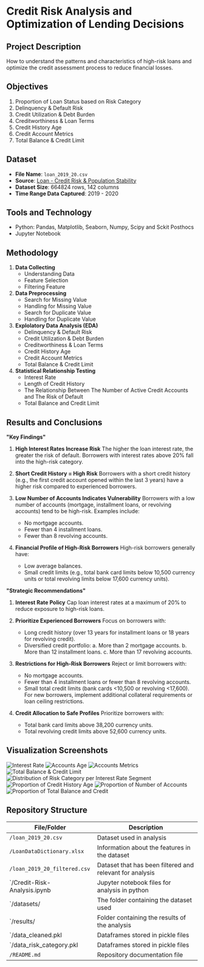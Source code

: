 # Credit Risk Analysis and Optimization of Lending Decisions

## Project Description
How to understand the patterns and characteristics of high-risk loans and optimize the credit assessment process to reduce financial losses.

## Objectives
1. Proportion of Loan Status based on Risk Category
2. Delinquency & Default Risk
3. Credit Utilization & Debt Burden
4. Creditworthiness & Loan Terms
5. Credit History Age
6. Credit Account Metrics
7. Total Balance & Credit Limit


## Dataset
- **File Name**: `loan_2019_20.csv`
- **Source**: [Loan - Credit Risk & Population Stability](https://www.kaggle.com/datasets/beatafaron/loan-credit-risk-and-population-stability)
- **Dataset Size**: 664824 rows, 142 columns
- **Time Range Data Captured**: 2019 - 2020

## Tools and Technology
- Python: Pandas, Matplotlib, Seaborn, Numpy, Scipy and Sckit Posthocs
- Jupyter Notebook

## Methodology
1. **Data Collecting**
   - Understanding Data
   - Feature Selection
   - Filtering Feature
2. **Data Preprocessing**
   - Search for Missing Value
   - Handling for Missing Value
   - Search for Duplicate Value
   - Handling for Duplicate Value
3. **Explolatory Data Analysis (EDA)**
   - Delinquency & Default Risk
   - Credit Utilization & Debt Burden
   - Creditworthiness & Loan Terms
   - Credit History Age
   - Credit Account Metrics
   - Total Balance & Credit Limit
4. **Statistical Relationship Testing**
   - Interest Rate
   - Length of Credit History
   - The Relationship Between The Number of Active Credit Accounts and The Risk of Default
   - Total Balance and Credit Limit

## Results and Conclusions
**"Key Findings"**

1. **High Interest Rates Increase Risk**
   The higher the loan interest rate, the greater the risk of default. Borrowers with interest rates above 20% fall into the high-risk category.

2. **Short Credit History = High Risk**
   Borrowers with a short credit history (e.g., the first credit account opened within the last 3 years) have a higher risk compared to experienced borrowers.

3. **Low Number of Accounts Indicates Vulnerability**
   Borrowers with a low number of accounts (mortgage, installment loans, or revolving accounts) tend to be high-risk. Examples include:
   - No mortgage accounts.
   - Fewer than 4 installment loans.
   - Fewer than 8 revolving accounts.

4. **Financial Profile of High-Risk Borrowers**
   High-risk borrowers generally have:
   - Low average balances.
   - Small credit limits (e.g., total bank card limits below 10,500 currency units or total revolving limits below 17,600 currency units).

**"Strategic Recommendations"**

1. **Interest Rate Policy**
   Cap loan interest rates at a maximum of 20% to reduce exposure to high-risk loans.

2. **Prioritize Experienced Borrowers**
   Focus on borrowers with:
   - Long credit history (over 13 years for installment loans or 18 years for revolving credit).
   - Diversified credit portfolio:
      a. More than 2 mortgage accounts.
      b. More than 12 installment loans.
      c. More than 17 revolving accounts.

3. **Restrictions for High-Risk Borrowers**
   Reject or limit borrowers with:
   - No mortgage accounts.
   - Fewer than 4 installment loans or fewer than 8 revolving accounts.
   - Small total credit limits (bank cards <10,500 or revolving <17,600).
   For new borrowers, implement additional collateral requirements or loan ceiling restrictions.

4. **Credit Allocation to Safe Profiles**
   Prioritize borrowers with:
   - Total bank card limits above 38,200 currency units.
   - Total revolving credit limits above 52,600 currency units.

## Visualization Screenshots
![Interest Rate](results/int_rate_boxplot.png)
![Accounts Age](results/account_age.png)
![Accounts Metrics](results/account_metrics.png)
![Total Balance & Credit Limit](results/balance_and_credit.png)
![Distribution of Risk Category per Interest Rate Segment](results/distr_interest_rate_seg.png)
![Proportion of Credit History Age](results/credit_history_age_proportion.png)
![Proportion of Number of Accounts](results/number_of_accounts_prop.png)
![Proportion of Total Balance and Credit](results/total_bal_and_cred_prop.png)

## Repository Structure
| File/Folder                  | Description                                              |
|------------------------------|----------------------------------------------------------|
| `/loan_2019_20.csv`          | Dataset used in analysis                                 |
| `/LoanDataDictionary.xlsx`   | Information about the features in the dataset            |
| `/loan_2019_20_filtered.csv` | Dataset that has been filtered and relevant for analysis |
| `/Credit-Risk-Analysis.ipynb | Jupyter notebook files for analysis in python            |
| `/datasets/                  | The folder containing the dataset used                   |
| `/results/                   | Folder containing the results of the analysis            |
| `/data_cleaned.pkl           | Dataframes stored in pickle files                        |
| `/data_risk_category.pkl     | Dataframes stored in pickle files                        |
| `/README.md`                 | Repository documentation file                            |
